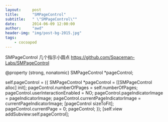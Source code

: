 ```yaml
---
layout:     post
title:      "SMPageControl"
subtitle:   " \"SMPageControl\""
date:       2014-06-09 12:00:00
author:     "awd"
header-img: "img/post-bg-2015.jpg"
tags:
    - cocoapod
---
```

SMPageControl
几个指示小圆点
https://github.com/Spaceman-Labs/SMPageControl

@property (strong, nonatomic) SMPageControl *pageControl;

self.pageControl = ({
        SMPageControl *pageControl = [[SMPageControl alloc] init];
        pageControl.numberOfPages = self.numberOfPages;
        pageControl.userInteractionEnabled = NO;
        pageControl.pageIndicatorImage = pageIndicatorImage;
        pageControl.currentPageIndicatorImage = currentPageIndicatorImage;
        [pageControl sizeToFit];
        pageControl.currentPage = 0;
        pageControl;
});
[self.view addSubview:self.pageControl];
